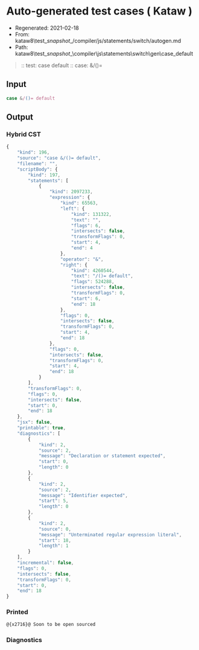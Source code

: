 # Auto-generated test cases ( Kataw )
- Regenerated: 2021-02-18
- From: kataw8\test\__snapshot__/compiler/js/statements/switch/autogen.md
- Path: kataw8\test\__snapshot__\compiler\js\statements\switch\gen\case_default
> :: test: case default
> :: case: &/()=
## Input

`````js
case &/()= default
`````

## Output


### Hybrid CST


```javascript
{
    "kind": 196,
    "source": "case &/()= default",
    "filename": "",
    "scriptBody": {
        "kind": 197,
        "statements": [
            {
                "kind": 2097233,
                "expression": {
                    "kind": 65563,
                    "left": {
                        "kind": 131322,
                        "text": "",
                        "flags": 6,
                        "intersects": false,
                        "transformFlags": 0,
                        "start": 4,
                        "end": 4
                    },
                    "operator": "&",
                    "right": {
                        "kind": 4260544,
                        "text": "/()= default",
                        "flags": 524288,
                        "intersects": false,
                        "transformFlags": 0,
                        "start": 6,
                        "end": 18
                    },
                    "flags": 0,
                    "intersects": false,
                    "transformFlags": 0,
                    "start": 4,
                    "end": 18
                },
                "flags": 0,
                "intersects": false,
                "transformFlags": 0,
                "start": 4,
                "end": 18
            }
        ],
        "transformFlags": 0,
        "flags": 0,
        "intersects": false,
        "start": 0,
        "end": 18
    },
    "jsx": false,
    "printable": true,
    "diagnostics": [
        {
            "kind": 2,
            "source": 2,
            "message": "Declaration or statement expected",
            "start": 0,
            "length": 0
        },
        {
            "kind": 2,
            "source": 2,
            "message": "Identifier expected",
            "start": 5,
            "length": 0
        },
        {
            "kind": 2,
            "source": 0,
            "message": "Unterminated regular expression literal",
            "start": 18,
            "length": 1
        }
    ],
    "incremental": false,
    "flags": 0,
    "intersects": false,
    "transformFlags": 0,
    "start": 0,
    "end": 18
}
```

### Printed


```javascript
@{x2716}@ Soon to be open sourced
```

### Diagnostics


```javascript

```

